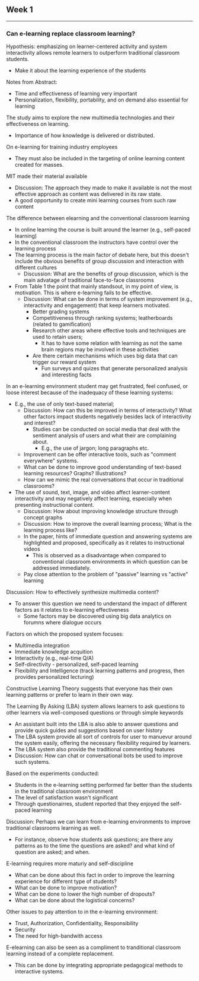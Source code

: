 ## Week 1
---

### Can e-learning replace classroom learning?
Hypothesis: emphasizing on learner-centered activity and system interactivity allows remote learners to outperform traditional classroom students.
- Make it about the learning experience of the students

Notes from Abstract:
- Time and effectiveness of learning very important
- Personalization, flexibility, portability, and on demand also essential for learning

The study aims to explore the new multimedia technologies and their effectiveness on learning.
- Importance of how knowledge is delivered or distributed.

On e-learning for training industry employees
- They must also be included in the targeting of online learning content created for masses.

MIT made their material available
- Discussion: The approach they made to make it available is not the most effective approach as content was delivered in its raw state.
- A good opportunity to create mini learning courses from such raw content

The difference between elearning and the conventional classroom learning
- In online learning the course is built around the learner (e.g., self-paced learning)
- In the conventional classroom the instructors have control over the learning process
- The learning process is the main factor of debate here, but this doesn't include the obvious benefits of group discussion and interaction with different cultures
    - Discussion: What are the benefits of group discussion, which is the main advatage of traditional face-to-face classrooms
- From Table 1 the point that mainly standsout, in my point of view, is motivation. This is where e-learning fails to be effective.
    - Discussion: What can be done in terms of system improvement (e.g., interactivity and engagement) that keep learners motivated.
        - Better grading systems
        - Competitiveness through ranking systems; leatherboards (related to gamification)
        - Research other areas where effective tools and techniques are used to retain users;
            - It has to have some relation with learning as not the same brain regions may be involved in these activities
        - Are there certain mechanisms which uses big data that can trigger our reward system
            - Fun surveys and quizes that generate personalized analysis and interesting facts

In an e-learning environment student may get frustrated, feel confused, or loose interest because of the inadequacy of these learning systems:
- E.g., the use of only text-based material;
    - Discussion: How can this be improved in terms of interactivity? What other factors impact students negatively besides lack of interactivity and interest?
        - Studies can be conducted on social media that deal with the sentiment analysis of users and what their are complaining about.
            - E.g., the use of jargon; long paragraphs etc.
    - Improvement can be offer interactive tools, such as "comment everywhere" systems.
    - What can be done to improve good understanding of text-based learning resources? Graphs? Illustrations?
    - How can we mimic the real conversations that occur in traditional classrooms?
- The use of sound, text, image, and video affect learner-content interactivity and may negatively affect learning, especially when presenting instructional content.
    - Discussion: How about improving knowledge structure through concept graphs
    - Discussion: How to improve the overall learning process; What is the learning process like?
    - In the paper, hints of immediate question and answering systems are highlighted and proposed, specifically as it relates to instructional videos
        - This is observed as a disadvantage when compared to conventional classroom environments in which question can be addressed immediately.
    - Pay close attention to the problem of "passive" learning vs "active" learning

Discussion: How to effectively synthesize multimedia content?
  - To answer this question we need to understand the impact of different factors as it relates to e-learning effectiveness
      - Some factors may be discovered using big data analytics on forumns where dialogue occurs

Factors on which the proposed system focuses:
- Multimedia integration
- Immediate knowledge acquition
- Interactivity (e.g., real-time Q/A)
- Self-directivity - personalized, self-paced learning
- Flexibility and Intelligence (track learning patterns and progress, then provides personalized lecturing)      

Constructive Learning Theory suggests that everyone has their own learning patterns or prefer to learn in their own way.

The Learning By Asking (LBA) system allows learners to ask questions to other learners via well-composed questions or through simple keywords
- An assistant built into the LBA is also able to answer questions and provide quick guides and suggestions based on user history
- The LBA system provide all sort of controls for user to manuevur around the system easily, offering the necessary flexibility required by learners.
- The LBA system also provide the traditional commenting features
- Discussion: How can chat or conversational bots be used to improve such systems.

Based on the experiments conducted:
- Students in the e-learning setting performed far better than the students in the traditional classroom environment
- The level of satisfaction wasn't significant
- Through questionairres, student reported that they enjoyed the self-paced learning

Discussion: Perhaps we can learn from e-learning environments to improve traditional classrooms learning as well.
- For instance, observe how students ask questions; are there any patterns as to the time the questions are asked? and what kind of question are asked; and when.

E-learning requires more maturiy and self-discipline
- What can be done about this fact in order to improve the learning experience for different type of students?
- What can be done to improve motivation?
- What can be done to lower the high number of dropouts?
- What can be done about the logistical concerns?

Other issues to pay attention to in the e-learning environment:
- Trust, Authorization, Confidentiality, Responsibility
- Security
- The need for high-bandwith access

E-elearning can also be seen as a compliment to tranditional classroom learning instead of a complete replacement.
- This can be done by integrating appropriate pedagogical methods to interactive systems.
